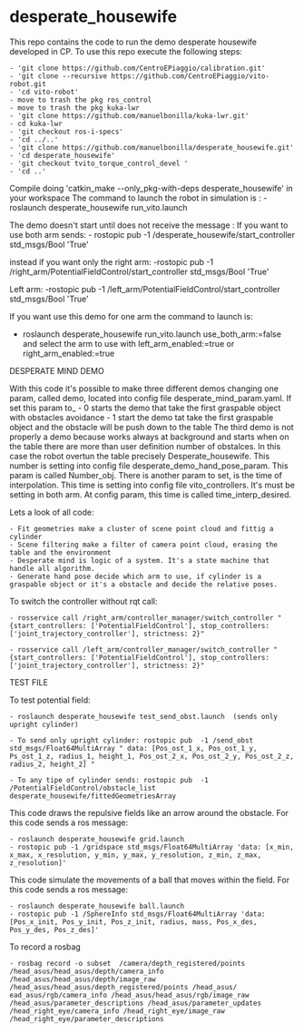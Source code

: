 # desperate_housewife
This repo contains  the code to run the demo desperate housewife developed in CP.
To use this repo execute the following steps:

	- 'git clone https://github.com/CentroEPiaggio/calibration.git'
	- 'git clone --recursive https://github.com/CentroEPiaggio/vito-robot.git
	- 'cd vito-robot'
	- move to trash the pkg ros_control
	- move to trash the pkg kuka-lwr
	- 'git clone https://github.com/manuelbonilla/kuka-lwr.git'
	- cd kuka-lwr
	- 'git checkout ros-i-specs'
	- 'cd ../..'
	- 'git clone https://github.com/manuelbonilla/desperate_housewife.git'
	- 'cd desperate_housewife'
	- 'git checkout tvito_torque_control_devel '
	- 'cd ..'

Compile doing 'catkin_make --only_pkg-with-deps desperate_housewife' in your workspace
The command to launch the robot in simulation is : 
	-roslaunch desperate_housewife run_vito.launch 

The demo doesn't start until does not receive the message :
If you want to use both arm sends:
	- rostopic pub -1 /desperate_housewife/start_controller std_msgs/Bool 'True'

instead if you want only the right arm:
	-rostopic pub -1 /right_arm/PotentialFieldControl/start_controller std_msgs/Bool 'True'

Left arm:
	-rostopic pub -1 /left_arm/PotentialFieldControl/start_controller std_msgs/Bool 'True'

If you want use this demo for one arm the command to launch is: 
- roslaunch desperate_housewife run_vito.launch use_both_arm:=false and select the arm to use with left_arm_enabled:=true or right_arm_enabled:=true


DESPERATE MIND DEMO

With this code it's possible to make three different demos changing one param, called demo, located into config file desperate_mind_param.yaml.
If set this param to_
	- 0 starts the demo that take the first graspable object with obstacles avoidance
	- 1 start the demo tat take the first graspable object and the obstacle will be push down to the table 
The third demo is not properly a demo because works always at background and starts when on the table there are more than user definition number of obstalces. In this case the robot overtun the table precisely Desperate_housewife. This number is setting into config file desperate_demo_hand_pose_param. This param is called Number_obj. There is another param to set, is the time of interpolation. This time is setting into config file vito_controllers. It's must be setting in both arm. At config param, this time is called time_interp_desired.

Lets a look of all code:  

	- Fit geometries make a cluster of scene point cloud and fittig a cylinder
	- Scene filtering make a filter of camera point cloud, erasing the table and the environment
	- Desperate mind is logic of a system. It's a state machine that handle all algorithm.
	- Generate hand pose decide which arm to use, if cylinder is a graspable object or it's a obstacle and decide the relative poses.


To switch the controller without rqt call:

	- rosservice call /right_arm/controller_manager/switch_controller "{start_controllers: ['PotentialFieldControl'], stop_controllers: ['joint_trajectory_controller'], strictness: 2}"

	- rosservice call /left_arm/controller_manager/switch_controller "{start_controllers: ['PotentialFieldControl'], stop_controllers: ['joint_trajectory_controller'], strictness: 2}"
	
TEST FILE

To test potential field: 

	- roslaunch desperate_housewife test_send_obst.launch  (sends only upright cylinder)
	
	- To send only upright cylinder: rostopic pub  -1 /send_obst std_msgs/Float64MultiArray " data: [Pos_ost_1_x, Pos_ost_1_y, Ps_ost_1_z, radius_1, height_1, Pos_ost_2_x, Pos_ost_2_y, Pos_ost_2_z, radius_2, height_2] "

	- To any tipe of cylinder sends: rostopic pub  -1 /PotentialFieldControl/obstacle_list desperate_housewife/fittedGeometriesArray 

This code draws the repulsive fields like an arrow around the obstacle. For this code sends a ros message:

	- roslaunch desperate_housewife grid.launch
	- rostopic pub -1 /gridspace std_msgs/Float64MultiArray 'data: [x_min, x_max, x_resolution, y_min, y_max, y_resolution, z_min, z_max, z_resolution]'

This code simulate the movements of a ball that moves within the field. For this code sends a ros message:

	- roslaunch desperate_housewife ball.launch
	- rostopic pub -1 /SphereInfo std_msgs/Float64MultiArray 'data: [Pos_x_init, Pos_y_init, Pos_z_init, radius, mass, Pos_x_des, Pos_y_des, Pos_z_des]'

To record a rosbag

	- rosbag record -o subset  /camera/depth_registered/points /head_asus/head_asus/depth/camera_info /head_asus/head_asus/depth/image_raw /head_asus/head_asus/depth_registered/points /head_asus/ ead_asus/rgb/camera_info /head_asus/head_asus/rgb/image_raw /head_asus/parameter_descriptions /head_asus/parameter_updates /head_right_eye/camera_info /head_right_eye/image_raw /head_right_eye/parameter_descriptions